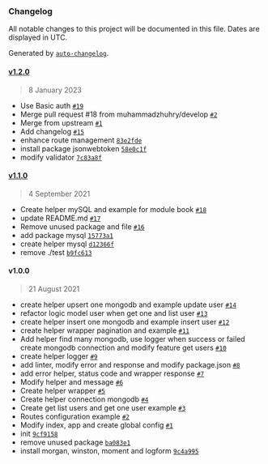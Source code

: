 ### Changelog

All notable changes to this project will be documented in this file. Dates are displayed in UTC.

Generated by [`auto-changelog`](https://github.com/CookPete/auto-changelog).

#### [v1.2.0](https://github.com/muhammadzhuhry/exbase/compare/v1.1.0...v1.2.0)

> 8 January 2023

- Use Basic auth [`#19`](https://github.com/muhammadzhuhry/exbase/pull/19)
- Merge pull request #18 from muhammadzhuhry/develop [`#2`](https://github.com/muhammadzhuhry/exbase/pull/2)
- Merge from upstream [`#1`](https://github.com/muhammadzhuhry/exbase/pull/1)
- Add changelog [`#15`](https://github.com/muhammadzhuhry/exbase/pull/15)
- enhance route management [`83e2fde`](https://github.com/muhammadzhuhry/exbase/commit/83e2fde584f608c4a6db60738961eacb25d03338)
- install package jsonwebtoken [`58e0c1f`](https://github.com/muhammadzhuhry/exbase/commit/58e0c1f9f56cc573de7f1a38d5a1429e23370544)
- modify validator [`7c83a8f`](https://github.com/muhammadzhuhry/exbase/commit/7c83a8ff80427c1a0079a2f709f583f8171174bc)

#### [v1.1.0](https://github.com/muhammadzhuhry/exbase/compare/v1.0.0...v1.1.0)

> 4 September 2021

- Create helper mySQL and example for module book [`#18`](https://github.com/muhammadzhuhry/exbase/pull/18)
- update README.md [`#17`](https://github.com/muhammadzhuhry/exbase/pull/17)
- Remove unused package and file [`#16`](https://github.com/muhammadzhuhry/exbase/pull/16)
- add package mysql [`15773a1`](https://github.com/muhammadzhuhry/exbase/commit/15773a1f892dc10fa528ab5cab453149848bf204)
- create helper mysql [`d12366f`](https://github.com/muhammadzhuhry/exbase/commit/d12366f0bc6e4bf35cfccb985a9766e1085551d0)
- remove ./test [`b9fc613`](https://github.com/muhammadzhuhry/exbase/commit/b9fc613d367f24f897c4f9157f0c6f091f62cb79)

#### v1.0.0

> 21 August 2021

- create helper upsert one mongodb and example update user [`#14`](https://github.com/muhammadzhuhry/exbase/pull/14)
- refactor logic model user when get one and list user [`#13`](https://github.com/muhammadzhuhry/exbase/pull/13)
- create helper insert one mongodb and example insert user [`#12`](https://github.com/muhammadzhuhry/exbase/pull/12)
- create helper wrapper pagination and example [`#11`](https://github.com/muhammadzhuhry/exbase/pull/11)
- Add helper find many mongodb, use logger when success or failed create mongodb connection and modify feature get users [`#10`](https://github.com/muhammadzhuhry/exbase/pull/10)
- create helper logger [`#9`](https://github.com/muhammadzhuhry/exbase/pull/9)
- add linter, modify error and response and modify package.json [`#8`](https://github.com/muhammadzhuhry/exbase/pull/8)
- add error helper, status code and wrapper response [`#7`](https://github.com/muhammadzhuhry/exbase/pull/7)
- Modify helper and message [`#6`](https://github.com/muhammadzhuhry/exbase/pull/6)
- Create helper wrapper [`#5`](https://github.com/muhammadzhuhry/exbase/pull/5)
- Create helper connection mongodb [`#4`](https://github.com/muhammadzhuhry/exbase/pull/4)
- Create get list users and get one user example [`#3`](https://github.com/muhammadzhuhry/exbase/pull/3)
- Routes configuration example [`#2`](https://github.com/muhammadzhuhry/exbase/pull/2)
- Modify index, app and create global config [`#1`](https://github.com/muhammadzhuhry/exbase/pull/1)
- init [`9cf9158`](https://github.com/muhammadzhuhry/exbase/commit/9cf9158e1ee66c36577877ae027caf198c61266b)
- remove unused package [`ba083e1`](https://github.com/muhammadzhuhry/exbase/commit/ba083e1557dface7707d16e11e5cdbebce2ff5e5)
- install morgan, winston, moment and logform [`9c4a995`](https://github.com/muhammadzhuhry/exbase/commit/9c4a995f79d2753bb5ae1f0a0172cd83035079c9)
